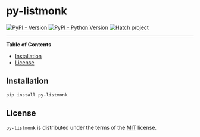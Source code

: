 # py-listmonk

[![PyPI - Version](https://img.shields.io/pypi/v/py-listmonk.svg)](https://pypi.org/project/py-listmonk)
[![PyPI - Python Version](https://img.shields.io/pypi/pyversions/py-listmonk.svg)](https://pypi.org/project/py-listmonk)
[![Hatch project](https://img.shields.io/badge/%F0%9F%A5%9A-Hatch-4051b5.svg)](https://github.com/pypa/hatch)

-----

**Table of Contents**

- [Installation](#installation)
- [License](#license)

## Installation

```console
pip install py-listmonk
```

## License

`py-listmonk` is distributed under the terms of the [MIT](https://spdx.org/licenses/MIT.html) license.
